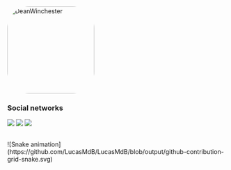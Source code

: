 <div>
<img align="top" alt="DeanWinchester" height="200" style="border-radius:50px;" src="https://external-content.duckduckgo.com/iu/?u=https%3A%2F%2Fpa1.narvii.com%2F6523%2F542ab950a55e11aa9132f6c74be43d0aad8b8b95_hq.gif&f=1&nofb=1">
</div>

<div> 
  <h3> Social networks</h3>
  <a href="Pegar link do linkedin" target="_blank"><img src="https://img.shields.io/badge/-LinkedIn-%230077B5?style=for-the-badge&logo=linkedin&logoColor=white" target="_blank"></a>
  <a href = "mailto:lucas.mateus.dbarros@gmail.com"><img src="https://img.shields.io/static/v1?style=for-the-badge&message=Gmail&color=EA4335&logo=Gmail&logoColor=FFFFFF&label=" target="_blank"></a>
  <a href="https://instagram.com/lucas_mb16" target="_blank"><img src="https://img.shields.io/badge/-Instagram-%23E4405F?style=for-the-badge&logo=instagram&logoColor=white" target="_blank"></a>
</div>

##


<div>
 ![Snake animation](https://github.com/LucasMdB/LucasMdB/blob/output/github-contribution-grid-snake.svg)
</div>

